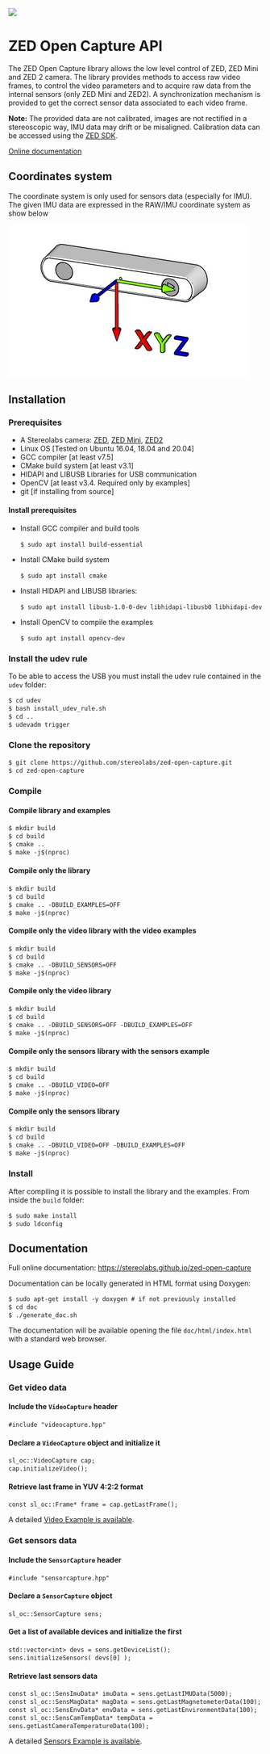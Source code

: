 ![](https://raw.githubusercontent.com/stereolabs/zed-open-capture/master/images/Picto+STEREOLABS_Black.jpg)

# ZED Open Capture API

The ZED Open Capture library allows the low level control of ZED, ZED Mini and ZED 2 camera. The library provides methods to access raw video frames, to control the video parameters and to acquire raw data from the internal sensors (only ZED Mini and ZED2). A synchronization mechanism is provided to get the correct sensor data associated to each video frame.

**Note:** The provided data are not calibrated, images are not rectified in a stereoscopic way, IMU data may drift or be misaligned.
Calibration data can be accessed using the [ZED SDK](https://www.stereolabs.com/developers/release/).

[Online documentation](https://stereolabs.github.io/zed-open-capture)

## Coordinates system

The coordinate system is only used for sensors data (especially for IMU). The given IMU data are expressed in the RAW/IMU coordinate system as show below

![](./images/imu_axis.jpg)

## Installation

### Prerequisites

 * A Stereolabs camera: [ZED](https://www.stereolabs.com/zed/), [ZED Mini](https://www.stereolabs.com/zed-mini/), [ZED2](https://www.stereolabs.com/zed-2/)
 * Linux OS [Tested on Ubuntu 16.04, 18.04 and 20.04]
 * GCC compiler [at least v7.5]
 * CMake build system [at least v3.1] 
 * HIDAPI and LIBUSB Libraries for USB communication
 * OpenCV [at least v3.4. Required only by examples]
 * git [if installing from source]

#### Install prerequisites

* Install GCC compiler and build tools

    `$ sudo apt install build-essential`

* Install CMake build system

    `$ sudo apt install cmake`

* Install HIDAPI and LIBUSB libraries:

    `$ sudo apt install libusb-1.0-0-dev libhidapi-libusb0 libhidapi-dev`

* Install OpenCV to compile the examples

    `$ sudo apt install opencv-dev`

### Install the udev rule 
To be able to access the USB you must install the udev rule contained in the `udev` folder:

    $ cd udev
    $ bash install_udev_rule.sh
    $ cd ..
    $ udevadm trigger

### Clone the repository
    
    $ git clone https://github.com/stereolabs/zed-open-capture.git
    $ cd zed-open-capture

### Compile

#### Compile library and examples

    $ mkdir build
    $ cd build
    $ cmake ..
    $ make -j$(nproc)

#### Compile only the library

    $ mkdir build
    $ cd build
    $ cmake .. -DBUILD_EXAMPLES=OFF 
    $ make -j$(nproc)

#### Compile only the video library with the video examples

    $ mkdir build
    $ cd build
    $ cmake .. -DBUILD_SENSORS=OFF
    $ make -j$(nproc)

#### Compile only the video library

    $ mkdir build
    $ cd build
    $ cmake .. -DBUILD_SENSORS=OFF -DBUILD_EXAMPLES=OFF
    $ make -j$(nproc)

#### Compile only the sensors library with the sensors example
    
    $ mkdir build
    $ cd build
    $ cmake .. -DBUILD_VIDEO=OFF
    $ make -j$(nproc)

#### Compile only the sensors library
    
    $ mkdir build
    $ cd build
    $ cmake .. -DBUILD_VIDEO=OFF -DBUILD_EXAMPLES=OFF
    $ make -j$(nproc)
    
### Install

After compiling it is possible to install the library and the examples.
From inside the `build` folder:

    $ sudo make install
    $ sudo ldconfig

## Documentation

Full online documentation: https://stereolabs.github.io/zed-open-capture

Documentation can be locally generated in HTML format using Doxygen:

    $ sudo apt-get install -y doxygen # if not previously installed
    $ cd doc
    $ ./generate_doc.sh
    
The documentation will be available opening the file `doc/html/index.html` with a standard web browser.

## Usage Guide

### Get video data

#### Include the `VideoCapture` header
    
    #include "videocapture.hpp"

#### Declare a `VideoCapture` object and initialize it

    sl_oc::VideoCapture cap;
    cap.initializeVideo();

#### Retrieve last frame in YUV 4:2:2 format

    const sl_oc::Frame* frame = cap.getLastFrame();

A detailed [Video Example is available](https://github.com/stereolabs/zed-open-capture/blob/master/examples/zed_oc_video_example.cpp).

### Get sensors data

#### Include the `SensorCapture` header

    #include "sensorcapture.hpp"

#### Declare a `SensorCapture` object

    sl_oc::SensorCapture sens;

#### Get a list of available devices and initialize the first

    std::vector<int> devs = sens.getDeviceList();
    sens.initializeSensors( devs[0] );

#### Retrieve last sensors data

    const sl_oc::SensImuData* imuData = sens.getLastIMUData(5000);
    const sl_oc::SensMagData* magData = sens.getLastMagnetometerData(100);
    const sl_oc::SensEnvData* envData = sens.getLastEnvironmentData(100);
    const sl_oc::SensCamTempData* tempData = sens.getLastCameraTemperatureData(100);

A detailed [Sensors Example is available](https://github.com/stereolabs/zed-open-capture/blob/master/examples/zed_oc_sensors_example.cpp).
